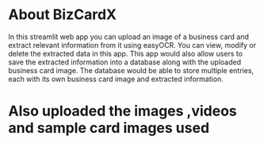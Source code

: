 # About BizCardX
In this streamlit web app you can upload an image of a business card and extract relevant information from it using easyOCR. You can view, modify or delete the extracted data in this app. This app would also allow users to save the extracted information into a database along with the uploaded business card image. The database would be able to store multiple entries, each with its own business card image and extracted information.

# Also uploaded the images ,videos and sample card images used
